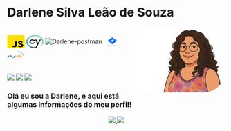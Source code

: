 <div style="display: inline_block"><br>
 <h1>Darlene Silva Leão de Souza</h1>
  <img align="right" alt="Darlene-pic" height="150" style="border-radius:50px;" src="./avatar_sem_fundo.svg">
</div>
<div style="display: inline_block"><br>
   <img align="center" alt="Darlene-javascript" height="30" width="40" src="./javascript.png">
   <img align="center" alt="Darlene-cypress" height="30" width="40" src="./cypress.svg">
   <img align="center" alt="Darlene-postman" height="30" width="40" src="./postmpng">
   <img align="center" alt="Darlene-jira" height="30" width="40" src="./jira.png">
   <img align="center" alt="Darlene-java" height="30" width="40" src="./msql.svg">

  ##


 
<div> 
  <a href="https://www.instagram.com/darlenesilvaleao/" target="_blank"><img src="https://img.shields.io/badge/-Instagram-%23E4405F?style=for-the-badge&logo=instagram&logoColor=white" target="_blank"></a>
  <a href = "mailto:darlene_leao@outlook.com"><img src="https://img.shields.io/badge/-Gmail-%23333?style=for-the-badge&logo=gmail&logoColor=white" target="_blank"></a>
  <a href="" target="_blank"><img src="https://img.shields.io/badge/-LinkedIn-%230077B5?style=for-the-badge&logo=linkedin&logoColor=white" target="_blank"></a> 
  
  ### Olá eu sou a Darlene, e aqui está algumas informações do meu perfil!
<div align="center">
  <a href="https://github.com/marisavieira">
  <img height="180em" src="https://github-readme-stats.vercel.app/api?username=Darleneleao&show_icons=true&theme=dracula&include_all_commits=true&count_private=true"/>
  <img height="180em" src="https://github-readme-stats.vercel.app/api/top-langs/?username=Darleneleao&layout=compact&langs_count=7&theme=dracula"/>
